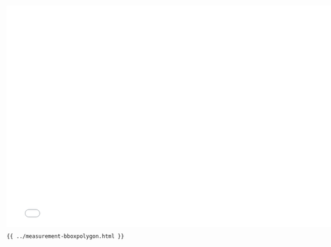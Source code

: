 <iframe src="../../measurement-bboxpolygon.html" width="770" height="500" frameBorder="0" seamless="seamless">
</iframe>

```html
{{ ../measurement-bboxpolygon.html }}
```
